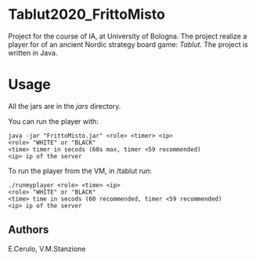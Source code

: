# Tablut2020_FrittoMisto
Project for the course of IA, at University of Bologna. The project realize a player 
for of an ancient Nordic strategy board game: *Tablut*. The project is written in Java.

# Usage
All the jars are in the *jars* directory.

You can run the player with: 

```
java -jar "FrittoMisto.jar" <role> <timer> <ip>
<role> "WHITE" or "BLACK" 
<time> timer in secods (60s max, timer <59 recommended)
<ip> ip of the server
```

To run the player from the VM, in /tablut run:
```
./runmyplayer <role> <time> <ip>
<role> "WHITE" or "BLACK" 
<time> time in secods (60 recommended, timer <59 recommended)
<ip> ip of the server
```

## Authors
E.Cerulo, 
V.M.Stanzione
